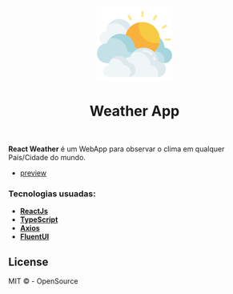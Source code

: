 <p align="center">
  <img src="/public/img/cloudy.svg" width="150">
</p>

<h1 align="center">Weather App</h1><br/>

**React Weather** é um WebApp para observar o clima em qualquer País/Cidade do mundo.
- [preview](https://react-weather-2zyohurl0.now.sh/)

### Tecnologias usuadas:
- **[ReactJs](https://pt-br.reactjs.org/)**
- **[TypeScript](https://www.typescriptlang.org/)**
- **[Axios](https://github.com/axios/axios)**
- **[FluentUI](https://github.com/microsoft/fluentui)**

## License

MIT &copy; - OpenSource
